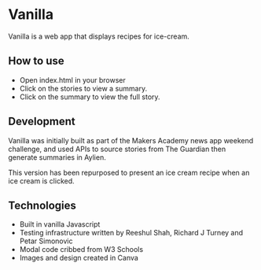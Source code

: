# Vanilla

Vanilla is a web app that displays recipes for ice-cream.

## How to use
- Open index.html in your browser
- Click on the stories to view a summary.
- Click on the summary to view the full story.

## Development

Vanilla was initially built as part of the Makers Academy news app weekend challenge, and used APIs to source stories from The Guardian then generate summaries in Aylien.

This version has been repurposed to present an ice cream recipe when an ice cream is clicked. 


## Technologies

- Built in vanilla Javascript
- Testing infrastructure written by Reeshul Shah, Richard J Turney and Petar Simonovic
- Modal code cribbed from W3 Schools
- Images and design created in Canva
